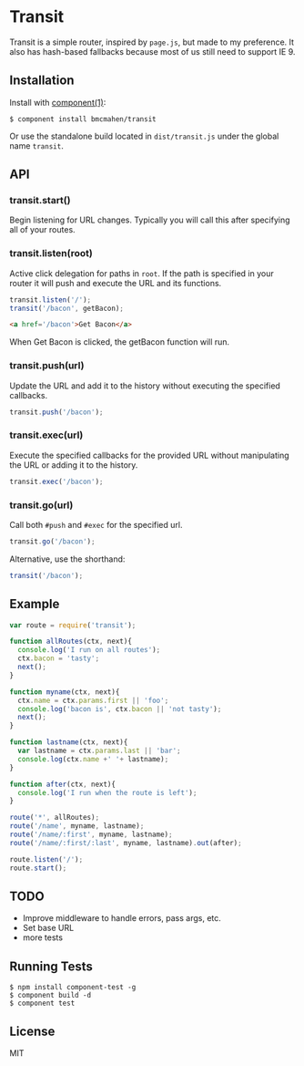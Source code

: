 
# Transit

  Transit is a simple router, inspired by `page.js`, but made to my preference. It also has hash-based fallbacks because most of us still need to support IE 9. 


## Installation

  Install with [component(1)](http://component.io):

    $ component install bmcmahen/transit

  Or use the standalone build located in `dist/transit.js` under the global name `transit`.

## API

### transit.start()

Begin listening for URL changes. Typically you will call this after specifying all of your routes.

### transit.listen(root)

Active click delegation for paths in `root`. If the path is specified in your router it will push and execute the URL and its functions. 

```javascript
transit.listen('/');
transit('/bacon', getBacon);
```

```html
<a href='/bacon'>Get Bacon</a>
```

When Get Bacon is clicked, the getBacon function will run.

### transit.push(url)

Update the URL and add it to the history without executing the specified callbacks.

```javascript
transit.push('/bacon');
```

### transit.exec(url)

Execute the specified callbacks for the provided URL without manipulating the URL or adding it to the history.

```javascript
transit.exec('/bacon');
```

### transit.go(url)

Call both `#push` and `#exec` for the specified url.

```javascript
transit.go('/bacon');
```

Alternative, use the shorthand:

```javascript
transit('/bacon');
```


## Example

```javascript
var route = require('transit');

function allRoutes(ctx, next){
  console.log('I run on all routes');
  ctx.bacon = 'tasty';
  next();
}

function myname(ctx, next){
  ctx.name = ctx.params.first || 'foo';
  console.log('bacon is', ctx.bacon || 'not tasty');
  next();
}

function lastname(ctx, next){
  var lastname = ctx.params.last || 'bar';
  console.log(ctx.name +' '+ lastname);
}

function after(ctx, next){
  console.log('I run when the route is left');
}

route('*', allRoutes);
route('/name', myname, lastname);
route('/name/:first', myname, lastname);
route('/name/:first/:last', myname, lastname).out(after);

route.listen('/');
route.start();
```

## TODO

- Improve middleware to handle errors, pass args, etc.
- Set base URL
- more tests

## Running Tests

    $ npm install component-test -g
    $ component build -d
    $ component test

## License

  MIT
